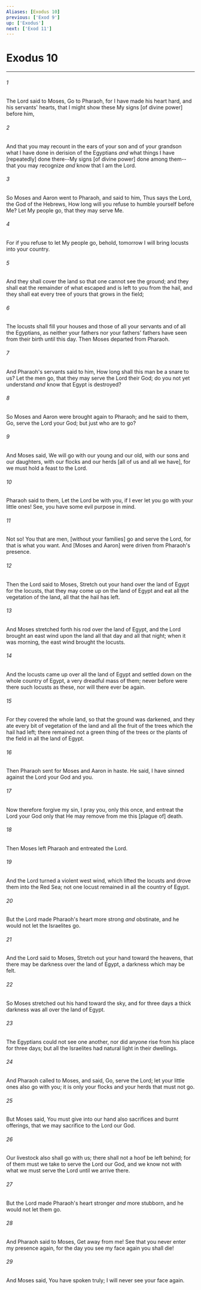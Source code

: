 ```yaml
---
Aliases: [Exodus 10]
previous: ['Exod 9']
up: ['Exodus']
next: ['Exod 11']
---
```

# Exodus 10

***














###### 1 






The Lord said to Moses, Go to Pharaoh, for I have made his heart hard, and his servants' hearts, that I might show these My signs [of divine power] before him, 













###### 2 






And that you may recount in the ears of your son and of your grandson what I have done in derision of the Egyptians _and_ what things I have [repeatedly] done there--My signs [of divine power] done among them--that you may recognize _and_ know that I am the Lord. 













###### 3 






So Moses and Aaron went to Pharaoh, and said to him, Thus says the Lord, the God of the Hebrews, How long will you refuse to humble yourself before Me? Let My people go, that they may serve Me. 













###### 4 






For if you refuse to let My people go, behold, tomorrow I will bring locusts into your country. 













###### 5 






And they shall cover the land so that one cannot see the ground; and they shall eat the remainder of what escaped and is left to you from the hail, and they shall eat every tree of yours that grows in the field; 













###### 6 






The locusts shall fill your houses and those of all your servants and of all the Egyptians, as neither your fathers nor your fathers' fathers have seen from their birth until this day. Then Moses departed from Pharaoh. 













###### 7 






And Pharaoh's servants said to him, How long shall this man be a snare to us? Let the men go, that they may serve the Lord their God; do you not yet understand _and_ know that Egypt is destroyed? 













###### 8 






So Moses and Aaron were brought again to Pharaoh; and he said to them, Go, serve the Lord your God; but just who are to go? 













###### 9 






And Moses said, We will go with our young and our old, with our sons and our daughters, with our flocks and our herds [all of us and all we have], for we must hold a feast to the Lord. 













###### 10 






Pharaoh said to them, Let the Lord be with you, if I ever let you go with your little ones! See, you have some evil purpose in mind. 













###### 11 






Not so! You that are men, [without your families] go and serve the Lord, for that is what you want. And [Moses and Aaron] were driven from Pharaoh's presence. 













###### 12 






Then the Lord said to Moses, Stretch out your hand over the land of Egypt for the locusts, that they may come up on the land of Egypt and eat all the vegetation of the land, all that the hail has left. 













###### 13 






And Moses stretched forth his rod over the land of Egypt, and the Lord brought an east wind upon the land all that day and all that night; when it was morning, the east wind brought the locusts. 













###### 14 






And the locusts came up over all the land of Egypt and settled down on the whole country of Egypt, a very dreadful mass of them; never before were there such locusts as these, nor will there ever be again. 













###### 15 






For they covered the whole land, so that the ground was darkened, and they ate every bit of vegetation of the land and all the fruit of the trees which the hail had left; there remained not a green thing of the trees or the plants of the field in all the land of Egypt. 













###### 16 






Then Pharaoh sent for Moses and Aaron in haste. He said, I have sinned against the Lord your God and you. 













###### 17 






Now therefore forgive my sin, I pray you, only this once, and entreat the Lord your God only that He may remove from me this [plague of] death. 













###### 18 






Then Moses left Pharaoh and entreated the Lord. 













###### 19 






And the Lord turned a violent west wind, which lifted the locusts and drove them into the Red Sea; not one locust remained in all the country of Egypt. 













###### 20 






But the Lord made Pharaoh's heart more strong _and_ obstinate, and he would not let the Israelites go. 













###### 21 






And the Lord said to Moses, Stretch out your hand toward the heavens, that there may be darkness over the land of Egypt, a darkness which may be felt. 













###### 22 






So Moses stretched out his hand toward the sky, and for three days a thick darkness was all over the land of Egypt. 













###### 23 






The Egyptians could not see one another, nor did anyone rise from his place for three days; but all the Israelites had natural light in their dwellings. 













###### 24 






And Pharaoh called to Moses, and said, Go, serve the Lord; let your little ones also go with you; it is only your flocks and your herds that must not go. 













###### 25 






But Moses said, You must give into our hand also sacrifices and burnt offerings, that we may sacrifice to the Lord our God. 













###### 26 






Our livestock also shall go with us; there shall not a hoof be left behind; for of them must we take to serve the Lord our God, and we know not with what we must serve the Lord until we arrive there. 













###### 27 






But the Lord made Pharaoh's heart stronger _and_ more stubborn, and he would not let them go. 













###### 28 






And Pharaoh said to Moses, Get away from me! See that you never enter my presence again, for the day you see my face again you shall die! 













###### 29 






And Moses said, You have spoken truly; I will never see your face again.
